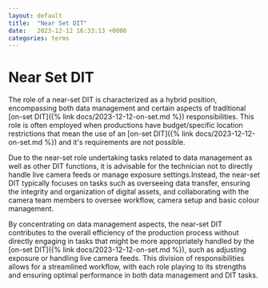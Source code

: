 ```yaml
---
layout: default
title:  "Near Set DIT"
date:   2023-12-12 16:33:13 +0000
categories: terms
---
```


# Near Set DIT

The role of a near-set DIT is characterized as a hybrid position, encompassing both data management and certain aspects of traditional [on-set DIT]({% link docs/2023-12-12-on-set.md %}) responsibilities. This role is often employed when productions have budget/specific location restrictions that mean the use of an [on-set DIT]({% link docs/2023-12-12-on-set.md %}) and it's requirements are not possible. 

Due to the near-set role undertaking tasks related to data management as well as other DIT functions, it is advisable for the technician not to directly handle live camera feeds or manage exposure settings.Instead, the near-set DIT typically focuses on tasks such as overseeing data transfer, ensuring the integrity and organization of digital assets, and collaborating with the camera team members to oversee workflow, camera setup and basic colour management. 

By concentrating on data management aspects, the near-set DIT contributes to the overall efficiency of the production process without directly engaging in tasks that might be more appropriately handled by the [on-set DIT]({% link docs/2023-12-12-on-set.md %}), such as adjusting exposure or handling live camera feeds. This division of responsibilities allows for a streamlined workflow, with each role playing to its strengths and ensuring optimal performance in both data management and DIT tasks.